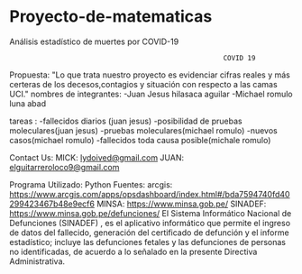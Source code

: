 # Proyecto-de-matematicas
Análisis estadístico de muertes por COVID-19

                                                         COVID 19
Propuesta:
"Lo que trata nuestro proyecto  es evidenciar cifras reales y más certeras de los decesos,contagios y situación con respecto a las camas UCI."
nombres de integrantes:
-Juan Jesus hilasaca aguilar
-Michael romulo luna abad

tareas : 
-fallecidos diarios (juan jesus)
-posibilidad de pruebas moleculares(juan jesus)
-pruebas moleculares(michael romulo)
-nuevos casos(michael romulo)
-fallecidos toda causa posible(michale romulo)

Contact Us:
MICK: lydoived@gmail.com
JUAN: elguitarreroloco9@gmail.com

Programa Utilizado: Python
Fuentes:
arcgis:
https://www.arcgis.com/apps/opsdashboard/index.html#/bda7594740fd40299423467b48e9ecf6
MINSA:
https://www.minsa.gob.pe/
SINADEF:
https://www.minsa.gob.pe/defunciones/
El Sistema Informático Nacional de Defunciones (SINADEF) , es el aplicativo informático que permite el ingreso de datos del fallecido, generación del certificado de defunción y el informe estadístico; incluye las defunciones fetales y las defunciones de personas no identificadas, de acuerdo a lo señalado en la presente Directiva Administrativa.

